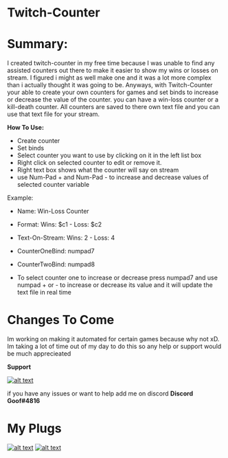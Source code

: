 # Twitch-Counter

# Summary:
  I created twitch-counter in my free time because I was unable to find any assisted counters out there to make it easier to
  show my wins or losses on stream. I figured i might as well make one and it was a lot more complex than i actually thought
  it was going to be. Anyways, with Twitch-Counter your able to create your own counters for games and set binds to increase or
  decrease the value of the counter. you can have a win-loss counter or a kill-death counter. All counters are saved to there own
  text file and you can use that text file for your stream.
  
  **How To Use:**
  + Create counter
  + Set binds
  + Select counter you want to use by clicking on it in the left list box
  + Right click on selected counter to edit or remove it.
  + Right text box shows what the counter will say on stream
  + use Num-Pad + and Num-Pad - to increase and decrease values of selected counter variable
  
  Example:
  
  + Name: Win-Loss Counter
  + Format: Wins: $c1 - Loss: $c2
  
  + Text-On-Stream: Wins: 2 - Loss: 4
  
  + CounterOneBind: numpad7
  + CounterTwoBind: numpad8
  
  + To select counter one to increase or decrease press numpad7 and use numpad + or - to increase or decrease its value and it will update the text file in real time
  
  
  # Changes To Come
  Im working on making it automated for certain games because why not xD. Im taking a lot of time out of my day to do this so any help or support would be much apprecieated
  
  
  **Support**
  
   [![alt text](https://imgur.com/0ugMekD.jpg "Donate")](https://twitter.com/_Kevin_Hansen_ "My Twitter Page")
  
  
  if you have any issues or want to help add me on discord
  **Discord Goof#4816**
  
  # My Plugs
  [![alt text](https://imgur.com/qz3cUMk.jpg "Twitter")](https://twitter.com/_Kevin_Hansen_ "My Twitter Page")
  [![alt text](https://imgur.com/Kke6QiX.jpg "Twitch")](https://twitch.tv/DaGoofSta "My Twitch Page")
